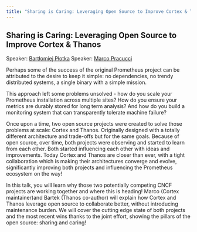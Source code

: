 ```yaml
---
title: "Sharing is Caring: Leveraging Open Source to Improve Cortex & Thanos"
---
```


## Sharing is Caring: Leveraging Open Source to Improve Cortex & Thanos

Speaker: [Bartłomiej Płotka](/2020-online/speakers/bartlomiej-plotka/)
Speaker: [Marco Pracucci](/2020-online/speakers/marco-pracucci/)

Perhaps some of the success of the original Prometheus project can be attributed to the desire to keep it simple: no dependencies, no trendy distributed systems, a single binary with a simple mission.

This approach left some problems unsolved - how do you scale your Prometheus installation across multiple sites? How do you ensure your metrics are durably stored for long term analysis? And how do you build a monitoring system that can transparently tolerate machine failure?

Once upon a time, two open source projects were created to solve those problems at scale: Cortex and Thanos. Originally designed with a totally different architecture and trade-offs but for the same goals. Because of open source, over time, both projects were observing and started to learn from each other. Both started influencing each other with ideas and improvements. Today Cortex and Thanos are closer than ever, with a tight collaboration which is making their architectures converge and evolve, significantly improving both projects and influencing the Prometheus ecosystem on the way!

In this talk, you will learn why those two potentially competing CNCF projects are working together and where this is heading! Marco (Cortex maintainer)and Bartek (Thanos co-author) will explain how Cortex and Thanos leverage open source to collaborate better, without introducing maintenance burden. We will cover the cutting edge state of both projects and the most recent wins thanks to the joint effort, showing the pillars of the open source: sharing and caring!
